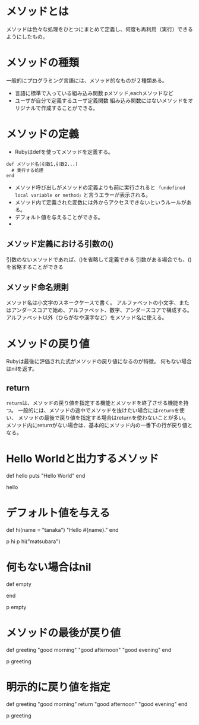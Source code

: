 # メソッドとは
メソッドは色々な処理をひとつにまとめて定義し、何度も再利用（実行）できるようにしたもの。

# メソッドの種類
一般的にプログラミング言語には、メソッド的なものが２種類ある。
- 言語に標準で入っている組み込み関数
pメソッド,eachメソッドなど
- ユーザが自分で定義するユーザ定義関数
組み込み関数にはないメソッドをオリジナルで作成することができる。

# メソッドの定義
- Rubyはdefを使ってメソッドを定義する。
```
def メソッド名(引数1,引数2...)
  # 実行する処理
end
```
- メソッド呼び出しがメソッドの定義よりも前に実行されると
`「undefined local variable or method」`と言うエラーが表示される。
- メソッド内て定義された変数には外からアクセスできないというルールがある。
- デフォルト値を与えることができる。
- 
## メソッド定義における引数の()
引数のないメソッドであれば、()を省略して定義できる
引数がある場合でも、()を省略することができる

## メソッド命名規則
メソッド名は小文字のスネークケースで書く。
アルファベットの小文字、またはアンダースコアで始め、アルファベット、数字、アンダースコアで構成する。
アルファベット以外（ひらがなや漢字など）をメソッド名に使える。

# メソッドの戻り値
Rubyは最後に評価された式がメソッドの戻り値になるのが特徴。
何もない場合はnilを返す。

## return
`return`は、メソッドの戻り値を指定する機能とメソッドを終了させる機能を持つ。
一般的には、メソッドの途中でメソッドを抜けたい場合には`return`を使い、
メソッドの最後で戻り値を指定する場合はreturnを使わないことが多い。
メソッド内にreturnがない場合は、基本的にメソッド内の一番下の行が戻り値となる。




# Hello Worldと出力するメソッド
def hello
  puts "Hello World"
end

hello

# デフォルト値を与える
def hi(name = "tanaka")
  "Hello #{name}."
end

p hi
p hi("matsubara")

# 何もない場合はnil
def empty

end

p empty

# メソッドの最後が戻り値
def greeting
  "good morning"
  "good afternoon"
  "good evening"
end

p greeting

# 明示的に戻り値を指定
def greeting
  "good morning"
  return "good afternoon"
  "good evening"
end
  
p greeting
